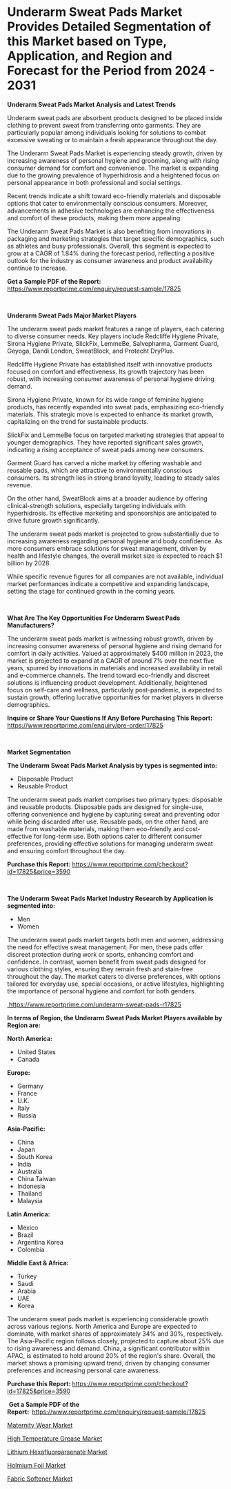 <p><h1>Underarm Sweat Pads Market Provides Detailed Segmentation of this Market based on Type, Application, and Region and Forecast for the Period from 2024 - 2031</h1></p><p><strong>Underarm Sweat Pads Market Analysis and Latest Trends</strong></p>
<p><p>Underarm sweat pads are absorbent products designed to be placed inside clothing to prevent sweat from transferring onto garments. They are particularly popular among individuals looking for solutions to combat excessive sweating or to maintain a fresh appearance throughout the day. </p><p>The Underarm Sweat Pads Market is experiencing steady growth, driven by increasing awareness of personal hygiene and grooming, along with rising consumer demand for comfort and convenience. The market is expanding due to the growing prevalence of hyperhidrosis and a heightened focus on personal appearance in both professional and social settings. </p><p>Recent trends indicate a shift toward eco-friendly materials and disposable options that cater to environmentally conscious consumers. Moreover, advancements in adhesive technologies are enhancing the effectiveness and comfort of these products, making them more appealing. </p><p>The Underarm Sweat Pads Market is also benefiting from innovations in packaging and marketing strategies that target specific demographics, such as athletes and busy professionals. Overall, this segment is expected to grow at a CAGR of 1.84% during the forecast period, reflecting a positive outlook for the industry as consumer awareness and product availability continue to increase.</p></p>
<p><strong>Get a Sample PDF of the Report:&nbsp;</strong> <a href="https://www.reportprime.com/enquiry/request-sample/17825?utm_campaign=102&utm_medium=2&utm_source=Github&utm_content=ia&utm_term=20112024&utm_id=underarm-sweat-pads">https://www.reportprime.com/enquiry/request-sample/17825</a></p>
<p>&nbsp;</p>
<p><strong>Underarm Sweat Pads Major Market Players</strong></p>
<p><p>The underarm sweat pads market features a range of players, each catering to diverse consumer needs. Key players include Redcliffe Hygiene Private, Sirona Hygiene Private, SlickFix, LemmeBe, Salvepharma, Garment Guard, Geyoga, Dandi London, SweatBlock, and Protecht DryPlus.</p><p>Redcliffe Hygiene Private has established itself with innovative products focused on comfort and effectiveness. Its growth trajectory has been robust, with increasing consumer awareness of personal hygiene driving demand.</p><p>Sirona Hygiene Private, known for its wide range of feminine hygiene products, has recently expanded into sweat pads, emphasizing eco-friendly materials. This strategic move is expected to enhance its market growth, capitalizing on the trend for sustainable products.</p><p>SlickFix and LemmeBe focus on targeted marketing strategies that appeal to younger demographics. They have reported significant sales growth, indicating a rising acceptance of sweat pads among new consumers.</p><p>Garment Guard has carved a niche market by offering washable and reusable pads, which are attractive to environmentally conscious consumers. Its strength lies in strong brand loyalty, leading to steady sales revenue.</p><p>On the other hand, SweatBlock aims at a broader audience by offering clinical-strength solutions, especially targeting individuals with hyperhidrosis. Its effective marketing and sponsorships are anticipated to drive future growth significantly.</p><p>The underarm sweat pads market is projected to grow substantially due to increasing awareness regarding personal hygiene and body confidence. As more consumers embrace solutions for sweat management, driven by health and lifestyle changes, the overall market size is expected to reach $1 billion by 2028.</p><p>While specific revenue figures for all companies are not available, individual market performances indicate a competitive and expanding landscape, setting the stage for continued growth in the coming years.</p></p>
<p>&nbsp;</p>
<p><strong>What Are The Key Opportunities For Underarm Sweat Pads Manufacturers?</strong></p>
<p><p>The underarm sweat pads market is witnessing robust growth, driven by increasing consumer awareness of personal hygiene and rising demand for comfort in daily activities. Valued at approximately $400 million in 2023, the market is projected to expand at a CAGR of around 7% over the next five years, spurred by innovations in materials and increased availability in retail and e-commerce channels. The trend toward eco-friendly and discreet solutions is influencing product development. Additionally, heightened focus on self-care and wellness, particularly post-pandemic, is expected to sustain growth, offering lucrative opportunities for market players in diverse demographics.</p></p>
<p><strong>Inquire or Share Your Questions If Any Before Purchasing This Report:</strong> <a href="https://www.reportprime.com/enquiry/pre-order/17825?utm_campaign=102&utm_medium=2&utm_source=Github&utm_content=ia&utm_term=20112024&utm_id=underarm-sweat-pads">https://www.reportprime.com/enquiry/pre-order/17825</a></p>
<p>&nbsp;</p>
<p><strong>Market Segmentation</strong></p>
<p><strong>The Underarm Sweat Pads Market Analysis by types is segmented into:</strong></p>
<p><ul><li>Disposable Product</li><li>Reusable Product</li></ul></p>
<p><p>The underarm sweat pads market comprises two primary types: disposable and reusable products. Disposable pads are designed for single-use, offering convenience and hygiene by capturing sweat and preventing odor while being discarded after use. Reusable pads, on the other hand, are made from washable materials, making them eco-friendly and cost-effective for long-term use. Both options cater to different consumer preferences, providing effective solutions for managing underarm sweat and ensuring comfort throughout the day.</p></p>
<p><strong>Purchase this Report:&nbsp;</strong><a href="https://www.reportprime.com/checkout?id=17825&price=3590&utm_campaign=102&utm_medium=2&utm_source=Github&utm_content=ia&utm_term=20112024&utm_id=underarm-sweat-pads">https://www.reportprime.com/checkout?id=17825&price=3590</a></p>
<p>&nbsp;</p>
<p><strong>The Underarm Sweat Pads Market Industry Research by Application is segmented into:</strong></p>
<p><ul><li>Men</li><li>Women</li></ul></p>
<p><p>The underarm sweat pads market targets both men and women, addressing the need for effective sweat management. For men, these pads offer discreet protection during work or sports, enhancing comfort and confidence. In contrast, women benefit from sweat pads designed for various clothing styles, ensuring they remain fresh and stain-free throughout the day. The market caters to diverse preferences, with options tailored for everyday use, special occasions, or active lifestyles, highlighting the importance of personal hygiene and comfort for both genders.</p></p>
<p><a href="https://www.reportprime.com/underarm-sweat-pads-r17825?utm_campaign=102&utm_medium=2&utm_source=Github&utm_content=ia&utm_term=20112024&utm_id=underarm-sweat-pads">&nbsp;https://www.reportprime.com/underarm-sweat-pads-r17825</a></p>
<p><strong>In terms of Region, the Underarm Sweat Pads Market Players available by Region are:</strong></p>
<p>
    <p> <strong> North America: </strong>
        <ul>
            <li>United States</li>
            <li>Canada</li>
        </ul>
        </p> 
    <p> <strong> Europe: </strong>
        <ul>
            <li>Germany</li>
            <li>France</li>
            <li>U.K.</li>
            <li>Italy</li>
            <li>Russia</li>
        </ul>
        </p> 
    <p> <strong> Asia-Pacific: </strong>
        <ul>
            <li>China</li>
            <li>Japan</li>
            <li>South Korea</li>
            <li>India</li>
            <li>Australia</li>
            <li>China Taiwan</li>
            <li>Indonesia</li>
            <li>Thailand</li>
            <li>Malaysia</li>
        </ul>
        </p> 
    <p> <strong> Latin America: </strong>
        <ul>
            <li>Mexico</li>
            <li>Brazil</li>
            <li>Argentina Korea</li>
            <li>Colombia</li>
        </ul>
        </p> 
    <p> <strong> Middle East & Africa: </strong>
        <ul>
            <li>Turkey</li>
            <li>Saudi</li>
            <li>Arabia</li>
            <li>UAE</li>
            <li>Korea</li>
        </ul>
    </p>
    </p>
<p><p>The underarm sweat pads market is experiencing considerable growth across various regions. North America and Europe are expected to dominate, with market shares of approximately 34% and 30%, respectively. The Asia-Pacific region follows closely, projected to capture about 25% due to rising awareness and demand. China, a significant contributor within APAC, is estimated to hold around 20% of the region's share. Overall, the market shows a promising upward trend, driven by changing consumer preferences and increasing personal care awareness.</p></p>
<p><strong>Purchase this Report: </strong><a href="https://www.reportprime.com/checkout?id=17825&price=3590&utm_campaign=102&utm_medium=2&utm_source=Github&utm_content=ia&utm_term=20112024&utm_id=underarm-sweat-pads">https://www.reportprime.com/checkout?id=17825&price=3590</a></p>
<p>&nbsp;<strong>Get a Sample PDF of the Report:&nbsp;&nbsp;</strong><a href="https://www.reportprime.com/enquiry/request-sample/17825?utm_campaign=102&utm_medium=2&utm_source=Github&utm_content=ia&utm_term=20112024&utm_id=underarm-sweat-pads">https://www.reportprime.com/enquiry/request-sample/17825</a></p>
<p><strong></strong></p>
<p><p><a href="https://github.com/FosterFahey91/Market-Research-Report-List-1/blob/main/maternity-wear-market.md?utm_campaign=102&utm_medium=2&utm_source=Github&utm_content=ia&utm_term=20112024&utm_id=underarm-sweat-pads">Maternity Wear Market</a></p><p><a href="https://www.linkedin.com/pulse/high-temperature-grease-market-global-regional-analysis-focus-v2y0c?utm_campaign=102&utm_medium=2&utm_source=Github&utm_content=ia&utm_term=20112024&utm_id=underarm-sweat-pads">High Temperature Grease Market</a></p><p><a href="https://issuu.com/reportprime-2/docs/lithium-hexafluoroarsenate-market-s_3a01997908b9ff?utm_campaign=102&utm_medium=2&utm_source=Github&utm_content=ia&utm_term=20112024&utm_id=underarm-sweat-pads">Lithium Hexafluoroarsenate Market</a></p><p><a href="https://issuu.com/reportprime-2/docs/holmium-foil-market-size-2030.pptx_bca5367ef81cc4?utm_campaign=102&utm_medium=2&utm_source=Github&utm_content=ia&utm_term=20112024&utm_id=underarm-sweat-pads">Holmium Foil Market</a></p><p><a href="https://github.com/NarcisoFerry/Market-Research-Report-List-1/blob/main/fabric-softener-market.md?utm_campaign=102&utm_medium=2&utm_source=Github&utm_content=ia&utm_term=20112024&utm_id=underarm-sweat-pads">Fabric Softener Market</a></p></p>